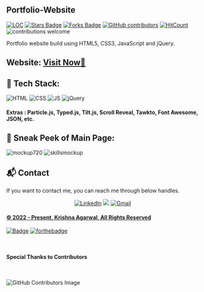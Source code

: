## Portfolio-Website

<a href="https://github.com/MrKrishnaAgarwal/KrishnaAgarwal"><img src="https://sloc.xyz/github/MrKrishnaAgarwal/KrishnaAgarwal" alt="LOC"/></a>
<a href="https://github.com/MrKrishnaAgarwal/KrishnaAgarwal"><img src="https://img.shields.io/github/stars/MrKrishnaAgarwal/KrishnaAgarwal" alt="Stars Badge"/></a>
<a href="https://github.com/MrKrishnaAgarwal/KrishnaAgarwal/network/members"><img src="https://img.shields.io/github/forks/MrKrishnaAgarwal/KrishnaAgarwal" alt="Forks Badge"/></a>
<a href="https://github.com/MrKrishnaAgarwal/KrishnaAgarwalMrKrishnaAgarwal/KrishnaAgarwal/graphs/contributors"><img alt="GitHub contributors" src="https://img.shields.io/github/contributors/MrKrishnaAgarwal/KrishnaAgarwal?color=2b9348"></a> 
[![HitCount](https://hits.dwyl.com/MrKrishnaAgarwal/KrishnaAgarwal.svg?style=flat-square)](bit.ly/TheKrishnaPortfolio)
![contributions welcome](https://img.shields.io/badge/contributions-welcome-brightgreen.svg?style=flat)
  <br>


Portfolio website build using HTML5, CSS3, JavaScript and jQuery.

<h2> Website: 
<a href="https://mrkrishnaagarwal.github.io/KrishnaAgarwal/" target="_blank">Visit Now🚀</a>
</h2> 

## 📌 Tech Stack:
![HTML](https://img.shields.io/badge/html5%20-%23E34F26.svg?&style=for-the-badge&logo=html5&logoColor=white)
![CSS](https://img.shields.io/badge/css3%20-%231572B6.svg?&style=for-the-badge&logo=css3&logoColor=white)
![JS](https://img.shields.io/badge/javascript%20-%23323330.svg?&style=for-the-badge&logo=javascript&logoColor=%23F7DF1E)
<img alt="jQuery" src="https://img.shields.io/badge/jquery-%230769AD.svg?style=for-the-badge&logo=jquery&logoColor=white"/>

#### Extras : Particle.js, Typed.js, Tilt.js, Scroll Reveal, Tawkto, Font Awesome, JSON, etc.

## 📌 Sneak Peek of Main Page:
![mockup720](https://i.imgur.com/s7NImJI.png)
![skillsmockup](https://i.imgur.com/bX98b0F.png)


<h2>📬 Contact</h2>

If you want to contact me, you can reach me through below handles.

<div align="center">


<a  href="https://www.linkedin.com/in/mr-krishna-agarwal/" target="_blank"><img alt="LinkedIn" src="https://img.shields.io/badge/linkedin%20-%230077B5.svg?&style=for-the-badge&logo=linkedin&logoColor=white" /></a>
<a href="https://twitter.com/DMKrishnaA" target="_blank"><img src="https://img.shields.io/badge/twitter-%2300acee.svg?&style=for-the-badge&logo=twitter&logoColor=white&alt=twitter" /></a>
<a href="mailto:dmkrishna.agarwal@gmail.com"><img  alt="Gmail" src="https://img.shields.io/badge/Gmail-D14836?style=for-the-badge&logo=gmail&logoColor=white" />

</div>

  <h4>© 2022 - Present, Krishna Agarwal, All Rights Reserved</h4>

[![Badge](https://forthebadge.com/images/badges/built-with-love.svg)](https://bit.ly/TheKrishnaPortfolio)
[![forthebadge](https://forthebadge.com/images/badges/uses-html.svg)](https://bit.ly/TheKrishnaPortfolio)
  
<br>
  <h4>Special Thanks to Contributors </h4>
  <br>
  
![GitHub Contributors Image](https://contrib.rocks/image?repo=MrKrishnaAgarwal/KrishnaAgarwal)
